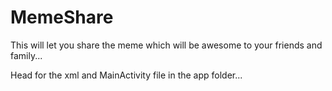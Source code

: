 # MemeShare
This will let you share the meme which will be awesome to your friends and family...

Head for the xml and MainActivity file in the app folder...
